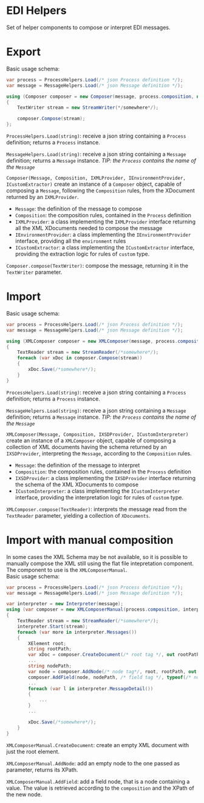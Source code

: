 # EDI Helpers
Set of helper components to compose or interpret EDI messages.

# Export
Basic usage schema:
``` c#
var process = ProcessHelpers.Load(/* json Process definition */);
var message = MessageHelpers.Load(/* json Message definition */);

using (Composer composer = new Composer(message, process.composition, new /* IXMLProvider */, new /* IEnvironmentProvider */, new /* ICustomExtractor */))  
{
    TextWriter stream = new StreamWriter(*/somewhere*/); 

    composer.Compose(stream);                
};
```
`ProcessHelpers.Load(string)`: receive a json string containing a `Process` definition; returns a `Process` instance.

`MessageHelpers.Load(string)`: receive a json string containing a `Message` definition; returns a `Message` instance. _TIP: the `Process` contains the name of the `Message`_

`Composer(Message, Composition, IXMLProvider, IEnvironmentProvider, ICustomExtractor)` create an instance of a `Composer` object, capable of composing a `Message`, following the `Composition` rules, from the XDocument returned by an `IXMLProvider`.
* `Message`: the definition of the message to compose  
* `Composition`: the composition rules, contained in the `Process` definition  
* `IXMLProvider`: a class implementing the `IXMLProvider` interface returning all the XML XDocuments needed to compose the message
* `IEnvironmentProvider`: a class implementing the `IEnvironmentProvider` interface, providing all the `environment` rules 
* `ICustomExtractor`: a class implementing the `ICustomExtractor` interface, providing the extraction logic for rules of `custom` type.

`Composer.compose(TextWriter)`: compose the message, returning it in the `TextWriter` parameter.

# Import
Basic usage schema:
``` c#
var process = ProcessHelpers.Load(/* json Process definition */);
var message = MessageHelpers.Load(/* json Message definition */);

using (XMLComposer composer = new XMLComposer(message, process.composition, new /* IXSDProvider */, new /* ICustomInterpreter */))
{
    TextReader stream = new StreamReader(/*somewhere*/); 
    foreach (var xDoc in composer.Compose(stream))
    {
        xDoc.Save(/*somewhere*/);
    } 
}

```
`ProcessHelpers.Load(string)`: receive a json string containing a `Process` definition; returns a `Process` instance.

`MessageHelpers.Load(string)`: receive a json string containing a `Message` definition; returns a `Message` instance. _TIP: the `Process` contains the name of the `Message`_

`XMLComposer(Message, Composition, IXSDProvider, ICustomInterpreter)` create an instance of a `XMLComposer` object, capable of composing a collection of XML documents having the schema returned by an `IXSDProvider`, interpreting the `Message`, according to the `Composition` rules.
* `Message`: the definition of the message to interpret  
* `Composition`: the composition rules, contained in the `Process` definition  
* `IXSDProvider`: a class implementing the `IXSDProvider` interface returning the schema of the XML XDocuments to compose
* `ICustomInterpreter`: a class implementing the `ICustomInterpreter` interface, providing the interpretation logic for rules of `custom` type.

`XMLComposer.compose(TextReader)`: interprets the message read from the `TextReader` parameter, yielding a collection of `XDocuments`.

# Import with manual composition
In some cases the XML Schema may be not available, so it is possible to manually compose the XML still using the flat file intepretation component.  
The component to use is the `XMLComposerManual`.  
Basic usage schema:
``` c#
var process = ProcessHelpers.Load(/* json Process definition */);
var message = MessageHelpers.Load(/* json Message definition */);

var interpreter = new Interpreter(message);
using (var composer = new XMLComposerManual(process.composition, interpreter, new /* ICustomInterpreter */))
{
    TextReader stream = new StreamReader(/*somewhere*/); 
    interpreter.Start(stream);
    foreach (var more in interpreter.Messages())
    {
        XElement root;
        string rootPath;
        var xDoc = composer.CreateDocument(/* root tag */, out rootPath, out root);
        ...
        string nodePath;
        var node = composer.AddNode(/* node tag*/, root, rootPath, out nodePath);
        composer.AddField(node, nodePath, /* field tag */, typeof(/* node type */));
        ...
        foreach (var l in interpreter.MessageDetail())
        {
            ...
        }
        ...

        xDoc.Save(/*somewhere*/);
    } 
}
```
`XMLComposerManual.CreateDocument`: create an empty XML document with just the root element.

`XMLComposerManual.AddNode`: add an empty node to the one passed as parameter, returns its XPath.

`XMLComposerManual.AddField`: add a field node, that is a node containing a value. The value is retrieved according to the `composition` and the XPath of the new node. 
